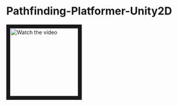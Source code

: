 # Pathfinding-Platformer-Unity2D

<a href="https://youtu.be/ZP9uBTn1-_8" target="_blank">
 <img src="http://img.youtube.com/vi/ZP9uBTn1-_8/default.jpg" alt="Watch the video" width="180" border="10" />
</a>
